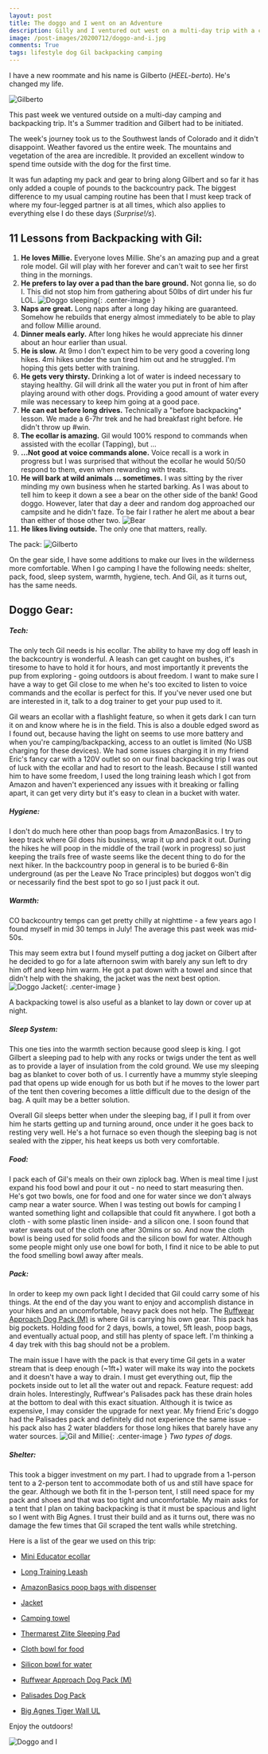 ```yaml
---
layout: post
title: The doggo and I went on an Adventure
description: Gilly and I ventured out west on a multi-day trip with a couple of friends. This is how we managed.
image: /post-images/20200712/doggo-and-i.jpg
comments: True
tags: lifestyle dog Gil backpacking camping
---
```


I have a new roommate and his name is Gilberto (*HEEL-berto*). He's changed my life.

![Gilberto](/post-images/20200712/Gil-intro.jpg)

This past week we ventured outside on a multi-day camping and backpacking trip. It's a Summer tradition and Gilbert had to be initiated. 

The week's journey took us to the Southwest lands of Colorado and it didn't disappoint. Weather favored us the entire week. The mountains and vegetation of the area are incredible. It provided an excellent window to spend time outside with the dog for the first time. 

It was fun adapting my pack and gear to bring along Gilbert and so far it has only added a couple of pounds to the backcountry pack. The biggest difference to my usual camping routine has been that I must keep track of where my four-legged partner is at all times, which also applies to everything else I do these days (*Surprise!/s*). 

## 11 Lessons from Backpacking with Gil: 

1. **He loves Millie.** Everyone loves Millie. She's an amazing pup and a great role model. Gil will play with her forever and can't wait to see her first thing in the mornings.
2. **He prefers to lay over a pad than the bare ground.** Not gonna lie, so do I. This did not stop him from gathering about 50lbs of dirt under his fur LOL.
![Doggo sleeping](/post-images/20200712/doggo-sleeping-on-pad.jpeg){: .center-image }
1. **Naps are great.** Long naps after a long day hiking are guaranteed. Somehow he rebuilds that energy almost immediately to be able to play and follow Millie around.
2. **Dinner meals early.** After long hikes he would appreciate his dinner about an hour earlier than usual.
3. **He is slow.** At 9mo I don't expect him to be very good a covering long hikes. 4mi hikes under the sun tired him out and he struggled. I'm hoping this gets better with training.
4. **He gets very thirsty.** Drinking a lot of water is indeed necessary to staying healthy. Gil will drink all the water you put in front of him after playing around with other dogs. Providing a good amount of water every mile was necessary to keep him going at a good pace.
5. **He can eat before long drives.** Technically a "before backpacking" lesson. We made a 6-7hr trek and he had breakfast right before. He didn't throw up #win.
6. **The ecollar is amazing.** Gil would 100% respond to commands when assisted with the ecollar (Tapping), but ...
7. **...Not good at voice commands alone.** Voice recall is a work in progress but I was surprised that without the ecollar he would 50/50 respond to them, even when rewarding with treats.
8.  **He will bark at wild animals ... sometimes.** I was sitting by the river minding my own business when he started barking. As I was about to tell him to keep it down a see a bear on the other side of the bank! Good doggo. However, later that day a deer and random dog approached our campsite and he didn't faze. To be fair I rather he alert me about a bear than either of those other two.
![Bear](/post-images/20200712/weminuche-bear-by-river.JPG)
11. **He likes living outside.** The only one that matters, really.

The pack: 
![Gilberto](/post-images/20200712/weminuche-the-pack.jpeg)


On the gear side, I have some additions to make our lives in the wilderness more comfortable. When I go camping I have the following needs: shelter, pack, food, sleep system, warmth, hygiene, tech. And Gil, as it turns out, has the same needs.

## Doggo Gear: 

##### Tech: 

The only tech Gil needs is his ecollar. The ability to have my dog off leash in the backcountry is wonderful. A leash can get caught on bushes, it's tiresome to have to hold it for hours, and most importantly it prevents the pup from exploring - going outdoors is about freedom. I want to make sure I have a way to get Gil close to me when he's too excited to listen to voice commands and the ecollar is perfect for this. If you've never used one but are interested in it, talk to a dog trainer to get your pup used to it.

Gil wears an ecollar with a flashlight feature, so when it gets dark I can turn it on and know where he is in the field. This is also a double edged sword as I found out, because having the light on seems to use more battery and when you're camping/backpacking, access to an outlet is limited (No USB charging for these devices). We had some issues charging it in my friend Eric's fancy car with a 120V outlet so on our final backpacking trip I was out of luck with the ecollar and had to resort to the leash. Because I still wanted him to have some freedom, I used the long training leash which I got from Amazon and haven't experienced any issues with it breaking or falling apart, it can get very dirty but it's easy to clean in a bucket with water.

##### Hygiene:

I don't do much here other than poop bags from AmazonBasics. I try to keep track where Gil does his business, wrap it up and pack it out. During the hikes he will poop in the middle of the trail (work in progress) so just keeping the trails free of waste seems like the decent thing to do for the next hiker. In the backcountry poop in general is to be buried 6-8in underground (as per the Leave No Trace principles) but doggos won't dig or necessarily find the best spot to go so I just pack it out.

##### Warmth:

CO backcountry temps can get pretty chilly at nighttime - a few years ago I found myself in mid 30 temps in July! The average this past week was mid-50s. 

This may seem extra but I found myself putting a dog jacket on Gilbert after he decided to go for a late afternoon swim with barely any sun left to dry him off and keep him warm. He got a pat down with a towel and since that didn't help with the shaking, the jacket was the next best option. 
![Doggo Jacket](/post-images/20200712/doggo-jacket.JPG){: .center-image }

A backpacking towel is also useful as a blanket to lay down or cover up at night.

##### Sleep System:

This one ties into the warmth section because good sleep is king. I got Gilbert a sleeping pad to help with any rocks or twigs under the tent as well as to provide a layer of insulation from the cold ground. We use my sleeping bag as blanket to cover both of us. I currently have a mummy style sleeping pad that opens up wide enough for us both but if he moves to the lower part of the tent then covering becomes a little difficult due to the design of the bag. A quilt may be a better solution. 

Overall Gil sleeps better when under the sleeping bag, if I pull it from over him he starts getting up and turning around, once under it he goes back to resting very well. He's a hot furnace so even though the sleeping bag is not sealed with the zipper, his heat keeps us both very comfortable.

##### Food:

I pack each of Gil's meals on their own ziplock bag. When is meal time I just expand his food bowl and pour it out - no need to start measuring then. He's got two bowls, one for food and one for water since we don't always camp near a water source. When I was testing out bowls for camping I wanted something light and collapsible that could fit anywhere. I got both a cloth - with some plastic linen inside- and a silicon one. I soon found that water sweats out of the cloth one after 30mins or so. And now the cloth bowl is being used for solid foods and the silicon bowl for water. Although some people might only use one bowl for both, I find it nice to be able to put the food smelling bowl away after meals.

##### Pack:

In order to keep my own pack light I decided that Gil could carry some of his things. At the end of the day you want to enjoy and accomplish distance in your hikes and an uncomfortable, heavy pack does not help. The [Ruffwear Approach Dog Pack (M)](https://amzn.to/2BWmQFY) is where Gil is carrying his own gear. This pack has big pockets. Holding food for 2 days, bowls, a towel, 5ft leash, poop bags, and eventually actual poop, and still has plenty of space left. I'm thinking a 4 day trek with this bag should not be a problem.

The main issue I have with the pack is that every time Gil gets in a water stream that is deep enough (~1ft+) water will make its way into the pockets and it doesn't have a way to drain. I must get everything out, flip the pockets inside out to let all the water out and repack. Feature request: add drain holes. Interestingly, Ruffwear's Palisades pack has these drain holes at the bottom to deal with this exact situation. Although it is twice as expensive, I may consider the upgrade for next year. My friend Eric's doggo had the Palisades pack and definitely did not experience the same issue - his pack also has 2 water bladders for those long hikes that barely have any water sources.
![Gil and Millie](/post-images/20200712/gil-and-millie.jpg){: .center-image }
*Two types of dogs.*

##### Shelter:

This took a bigger investment on my part. I had to upgrade from a 1-person tent to a 2-person tent to accommodate both of us and still have space for the gear. Although we both fit in the 1-person tent, I still need space for my pack and shoes and that was too tight and uncomfortable. My main asks for a tent that I plan on taking backpacking is that it must be spacious and light so I went with Big Agnes. I trust their build and as it turns out, there was no damage the few times that Gil scraped the tent walls while stretching.

Here is a list of the gear we used on this trip: 

* [Mini Educator ecollar](https://amzn.to/3embUyr)

* [Long Training Leash](https://amzn.to/2DscQo2)

* [AmazonBasics poop bags with dispenser](https://amzn.to/3ehFll3)

* [Jacket](https://amzn.to/329NGVD)

* [Camping towel](https://amzn.to/3iUv6ql)

* [Thermarest Zlite Sleeping Pad](https://amzn.to/3iYoZRQ)

* [Cloth bowl for food](https://amzn.to/3fyCxBq)

* [Silicon bowl for water](https://amzn.to/3fqdtwK)

* [Ruffwear Approach Dog Pack (M)](https://amzn.to/2BWmQFY) 

* [Palisades Dog Pack](https://amzn.to/2Cpg37B)

* [Big Agnes Tiger Wall UL](https://amzn.to/3iWL6Za)

Enjoy the outdoors!

![Doggo and I](/post-images/20200712/doggo-and-i.jpg)

